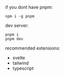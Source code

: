 if you dont have pnpm:

```
npm i -g pnpm
```

dev server:

```
pnpm i
pnpm dev
```

recommended extensions:

- svelte
- tailwind
- typescript